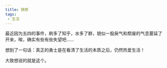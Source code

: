 ```yaml
---
title: 随想
tags:
 - 生活
---
```


最近因为五四的事件，刷多了知乎，水多了群，貌似一股戾气和颓废的气息蔓延了开来，唉，确实有些有些失望吧……

想到了一句话：真正的勇士是在看清了生活的本质之后，仍然热爱生活！

大致想说的就是这个。

